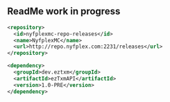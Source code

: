 ## ReadMe work in progress

```xml
<repository>
  <id>nyfplexmc-repo-releases</id>
  <name>NyfplexMC</name>
  <url>http://repo.nyfplex.com:2231/releases</url>
</repository>
```

```xml
<dependency>
  <groupId>dev.eztxm</groupId>
  <artifactId>ezTxmAPI</artifactId>
  <version>1.0-PRE</version>
</dependency>
```
